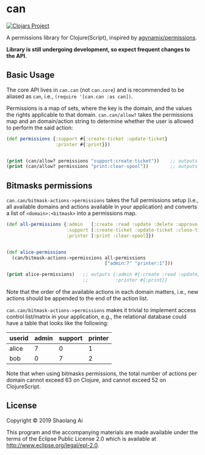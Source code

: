 # can
[![Clojars Project](https://img.shields.io/clojars/v/can.svg)](https://clojars.org/can)

A permissions library for Clojure(Script), inspired by
[agynamix/permissions][permissions].

__Library is still undergoing development, so expect frequent changes
to the API.__

## Basic Usage

The core API lives in `can.can` (not `can.core`) and is recommended
to be aliased as `can`, i.e., `(require '[can.can :as can])`.

Permissions is a map of sets, where the key is the domain, and the
values the rights applicable to that domain. `can.can/allow?` takes
the permissions map and an domain/action string to determine whether
the user is allowed to perform the said action:

```clojure
(def permissions {:support #{:create-ticket :update-ticket}
                  :printer #{:print}})


(print (can/allow? permissions "support:create-ticket"))    ;; outputs "true"
(print (can/allow? permissions "print:clear-spool"))        ;; outputs "false"
```

## Bitmasks permissions
`can.can/bitmask-actions->permissions` takes the full permissions setup (i.e.,
all available domains and actions available in your application) and
converts a list of `<domain>:<bitmask>` into a permissions map.

```clojure
(def all-permissions {:admin   [:create :read :update :delete :approve :reject]
                      :support [:create-ticket :update-ticket :close-ticket]
                      :printer [:print :clear-spool]})


(def alice-permissions
  (can/bitmask-actions->permissions all-permissions
                                    ["admin:7" "printer:1"]))

(print alice-permissions)   ;; outputs {:admin #{:create :read :update}
                            ;;          :printer #{:print}}
```

Note that the order of the available actions in each domain matters, i.e.,
new actions should be appended to the end of the action list.

`can.can/bitmask-actions->permissions` makes it trivial to implement
access control list/matrix in your application, e.g., the relational
database could have a table that looks like the following:

<table>
  <thead>
    <tr>
      <th>userid</th>
      <th>admin</th>
      <th>support</th>
      <th>printer</th>
    </tr>
  </thead>
  <tbody>
    <tr><td>alice</td><td>7</td><td>0</td><td>1</td></tr>
    <tr><td>bob</td><td>0</td><td>7</td><td>2</td></tr>
  </tbody>
</table>

Note that when using bitmasks permissions, the total number of actions
per domain cannot exceed 63 on Clojure, and cannot exceed 52 on
ClojureScript.

## License

Copyright © 2019 Shaolang Ai

This program and the accompanying materials are made available under the
terms of the Eclipse Public License 2.0 which is available at
http://www.eclipse.org/legal/epl-2.0.

[permissions]: https://github.com/tuhlmann/permissions
